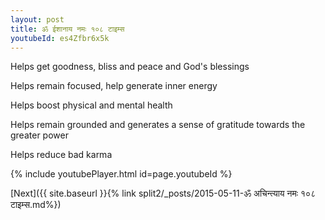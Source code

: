 ```yaml
---
layout: post
title: ॐ ईशानाय नमः १०८ टाइम्स
youtubeId: es4Zfbr6x5k
---
```

 
 
Helps get goodness, bliss and peace and God's blessings
 
Helps remain focused, help generate inner energy 
 
Helps boost physical and mental health 
 
Helps remain grounded and generates a sense of gratitude towards the greater power 
 
Helps reduce bad karma
 
 
 
 


{% include youtubePlayer.html id=page.youtubeId %}
 
[Next]({{ site.baseurl }}{% link  split2/_posts/2015-05-11-ॐ अचिन्त्याय नमः १०८ टाइम्स.md%})
 

